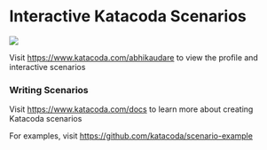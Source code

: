 # Interactive Katacoda Scenarios

[![](http://shields.katacoda.com/katacoda/abhikaudare/count.svg)](https://www.katacoda.com/abhikaudare "Get your profile on Katacoda.com")

Visit https://www.katacoda.com/abhikaudare to view the profile and interactive scenarios

### Writing Scenarios
Visit https://www.katacoda.com/docs to learn more about creating Katacoda scenarios

For examples, visit https://github.com/katacoda/scenario-example
